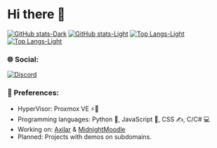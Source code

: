 # Hi there 👋

[![GitHub stats-Dark](https://github-readme-stats.vercel.app/api?username=MyDrift-user&show_icons=true&theme=dark#gh-dark-mode-only)](https://github.com/anuraghazra/github-readme-stats#gh-dark-mode-only)
[![GitHub stats-Light](https://github-readme-stats.vercel.app/api?username=MyDrift-user&show_icons=true&theme=default#gh-light-mode-only)](https://github.com/anuraghazra/github-readme-stats#gh-light-mode-only)
[![Top Langs-Light](https://github-readme-stats.vercel.app/api/top-langs/?username=mydrift-user&layout=compact&theme=default#gh-light-mode-only)](https://github.com/anuraghazra/github-readme-stats#gh-light-mode-only)
[![Top Langs-Light](https://github-readme-stats.vercel.app/api/top-langs/?username=mydrift-user&layout=compact&theme=default#gh-dark-mode-only)](https://github.com/anuraghazra/github-readme-stats#gh-dark-mode-only)

### 🌐 Social:
[![Discord](https://img.shields.io/badge/Discord-%237289DA.svg?logo=discord&logoColor=white)](https://discord.com/users/679006161554505729) 

### 🤝 Preferences:

* HyperVisor: Proxmox VE ⚡🦎
* Programming languages: Python 🐍, JavaScript 🐠, CSS ✍️, C/C# 💻
* Working on: [Axilar](https://github.com/MyDrift-user/Axilar) & [MidnightMoodle](https://github.com/MyDrift-user/MidnightMoodle)
* Planned: Projects with demos on subdomains.
